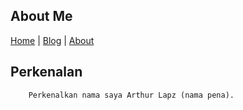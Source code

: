 ## About Me

[Home](http://arthurlapz.github.io/) | [Blog](http://arthurlapz.github.io/blog) | [About](http://arthurlapz.github.io/about.md)

## Perkenalan
        Perkenalkan nama saya Arthur Lapz (nama pena).

